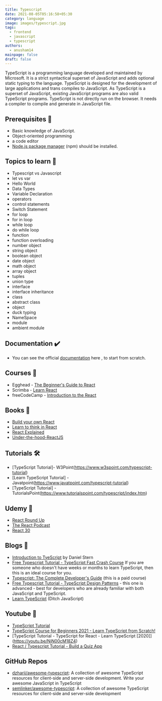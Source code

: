 ```yaml
---
title: Typescript
date: 2021-08-05T05:16:58+05:30
category: language
image: images/typescript.jpg
tags:
  - frontend
  - javascript
  - typescript
authors:
  - anusham14
mainpage: false
draft: false
---
```

TypeScript is a programming language developed and maintained by Microsoft. It is a strict syntactical superset of JavaScript and adds optional static typing to the language. TypeScript is designed for the development of large applications and trans compiles to JavaScript. As TypeScript is a superset of JavaScript, existing JavaScript programs are also valid TypeScript programs. TypeScript is not directly run on the browser. It needs a compiler to compile and generate in JavaScript file.

## Prerequisites 🚧

* Basic knowledge of JavaScript.
* Object-oriented programming
* a code editor
* [Node.js package manager](https://nodejs.org/en/download/) (npm) should be installed.

## Topics to learn 🚀

* Typescript vs Javascript
* let vs var
* Hello World
* Data Types
* Variable Declaration
* operators
* control statements
* Switch Statement
* for loop
* for in loop
* while loop
* do while loop
* function
* function overloading
* number object
* string object
* boolean object
* date object
* math object
* array object
* tuples
* union type
* interface
* interface inheritance
* class
* abstract class
* object
* duck typing
* NameSpace
* module
* ambient module

## Documentation ✔️

* You can see the official [documentation](https://www.typescriptlang.org/docs/) here , to start from scratch.

## Courses 📝

* Egghead - [The Beginner's Guide to React](https://egghead.io/courses/the-beginner-s-guide-to-react)
* Scrimba - [Learn React](https://scrimba.com/learn/learnreact)
* freeCodeCamp - [Introduction to the React](https://www.freecodecamp.org/learn/front-end-libraries/react/)

## Books 📖

* [Build your own React](https://pomb.us/build-your-own-react/)
* [Learn to think in React](https://www.purereact.com/)
* [React Explained](https://www.ostraining.com/books/react/)
* [Under-the-hood-ReactJS](https://bogdan-lyashenko.github.io/Under-the-hood-ReactJS/)

## Tutorials 🛠️

* \[TypeScript Tutorial]- W3Point(https://www.w3spoint.com/typescript-tutorial)
* \[Learn TypeScript Tutorial] - Javatpoint(https://www.javatpoint.com/typescript-tutorial)
* \[TypeScript Tutorial] - TutorialsPoint(https://www.tutorialspoint.com/typescript/index.htm)

## Udemy 🎤

* [React Round Up](https://devchat.tv/react-round-up/)
* [The React Podcast](https://reactpodcast.com/)
* [React 30](https://react30.com/)

## Blogs 🌟

* [Introduction to TyeScript](https://www.udemy.com/course/typescript/) by Daniel Stern
* [Free Typescript Tutorial - TypeScript Fast Crash Course](https://www.udemy.com/course/typescript-fast-crash-course/)
  If you are someone who doesn't have weeks or months to learn TypeScript, then this is an ideal course for you.
* [Typescript: The Complete Developer's Guide](https://www.udemy.com/course/typescript-the-complete-developers-guide/) (this is a paid course)
* [Free Typescript Tutorial - TypeScript Design Patterns](https://www.udemy.com/course/typescript-design-patterns/) - this one is advanced - best for developers who are already familiar with both JavaScript and TypeScript.
* [Learn TypeScript](https://www.udemy.com/course/understanding-typescript/) (Ditch JavaScript)

## Youtube 🚀

* [TypeScript Tutorial](https://youtube.com/playlist?list=PL4cUxeGkcC9gUgr39Q_yD6v-bSyMwKPUI)
* [TypeScript Course for Beginners 2021 - Learn TypeScript from Scratch!](https://youtu.be/BwuLxPH8IDs)
* [TypeScript Tutorial - TypeScript for React - Learn TypeScript \[2020]](https://youtu.be/NjN00cM18Z4)
* [React / Typescript Tutorial - Build a Quiz App](https://www.youtube.com/watch?v=F2JCjVSZlG0)

## GitHub Repos

* [dzharii/awesome-typescript](https://github.com/dzharii/awesome-typescript): A collection of awesome TypeScript resources for client-side and server-side development. Write your awesome JavaScript in TypeScript
* [semlinker/awesome-typescript](https://github.com/semlinker/awesome-typescript): A collection of awesome TypeScript resources for client-side and server-side development